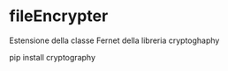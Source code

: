 # fileEncrypter

Estensione della classe Fernet della libreria cryptoghaphy

pip install cryptography
